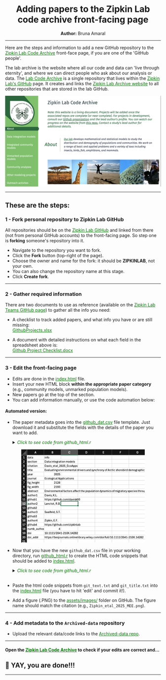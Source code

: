 
<div align="center">

# Adding papers to the Zipkin Lab code archive front-facing page
**Author:** Bruna Amaral  

</div>

---

Here are the steps and information to add a new GitHub repository to the <a href="https://zipkinlab.github.io/" style="color: #077907ff;">Zipkin Lab Code Archive</a> front-face page, if you are one of the 'GitHub people'. 

The lab archive is the website where all our code and data can 'live through eternity', and where we can direct people who ask about our analysis or data. The <a href="https://github.com/zipkinlab/zipkinlab.github.io" style="color: #077907ff;">Lab Code Archive</a> is a single repository that lives within the <a href="https://github.com/zipkinlab" style="color: #077907ff;">Zipkin Lab's GitHub</a> page. It creates and links the <a href="https://zipkinlab.github.io/" style="color: #077907ff;">Zipkin Lab Archive website</a> to all other repositories that are stored in the lab GitHub. 

<div align="center">
<img src="assets/images/lab_page.png" alt="lab_page" width="600">
</div>

---

## These are the steps:

### 1 - Fork personal repository to Zipkin Lab GitHub

All repositories should be on the <a href="https://github.com/zipkinlab" style="color: #077907ff;">Zipkin Lab GitHub</a> and linked from there (not from personal GitHub accounts) to the front-facing page. So step one is **forking** someone's repository into it.

- Navigate to the repository you want to fork.
- Click the **Fork** button (top-right of the page).
- Choose the owner and name for the fork: it should be **ZIPKINLAB**, not your own.
- You can also change the repository name at this stage.
- Click **Create fork**.

---

### 2 - Gather required information

There are two documents to use as reference (available on the <a href="https://teams.microsoft.com/l/channel/19%3A15762ca26189456f989a45136b141e94%40thread.tacv2/GitHub?groupId=a1e331a0-3ad7-4671-a13e-3629dea6fd3b&tenantId=22177130-642f-41d9-9211-74237ad5687d" style="color: #077907ff;">Zipkin Lab Teams GitHub page</a>) to gather all the info you need:

- A checklist to track added papers, and what info you have or are still missing:  
  <a href="https://michiganstate.sharepoint.com/:x:/r/sites/STUOT-ResearchGroup/Shared%20Documents/GitHub/GithubProjects.xlsx" style="color: #077907ff;">GithubProjects.xlsx</a>

- A document with detailed instructions on what each field in the spreadsheet above is:  
  <a href="https://michiganstate.sharepoint.com/:w:/r/sites/STUOT-ResearchGroup/Shared%20Documents/GitHub/Github%20Project%20Checklist.docx" style="color: #077907ff;">Github Project Checklist.docx</a>

---

### 3 - Edit the front-facing page

- Edits are done in the <a href="https://github.com/zipkinlab/zipkinlab.github.io/blob/master/index.html" style="color: #077907ff;">index.html</a> file.
- Insert your new HTML block **within the appropriate paper category** (e.g., community models, unmarked population models).
- New papers go at the top of the section.
- You can add information manually, or use the code automation below:

#### Automated version:

- The paper metadata goes into the <a href="https://michiganstate.sharepoint.com/:x:/r/sites/STUOT-ResearchGroup/Shared%20Documents/GitHub/github_dat.csv" style="color: #077907ff;">github_dat.csv</a> file template. Just download it and substitute the fields with the details of the paper you want to add.
 
  <details>
  <summary><span style="color: #077907ff; font-style: italic;">Click to see code from github_html.r</span></summary>

  ````r
  library(tidyverse)

  dat <- tibble(
    data = c("section", "citation", "title", "year", "journal", "fig_height", "fig_width", "abstract", 
            "author1", "github1", "author2", "github2", "author3", "github3", "author4", "github4", 
            "numb_authors", "doi", "doi_addr"),
    info = c("Data integration models", "Davis_etal_2025_EcoApps", 
            "Evaluating environmental drivers and synchrony of Arctic shorebird demographic rates to inform conservation management", 
            "2025", "Ecological Applications", "2128", "2193", 
            "Environmental factors affect the population dynamics of migratory species throughout their annual cycles. However, identifying the", 
            "Davis, K.L.", "https://github.com/davisk93", "Lanctot, R.B.", "NA", "Saalfeld, S.T.", "NA", 
            "Zipkin, E.F.", "https://github.com/zipkinlab", "4", "10.1111/2041-210X.14282", 
            "https://besjournals.onlinelibrary.wiley.com/doi/full/10.1111/2041-210X.14282")
  )
  ````
  </details>
<div align="center">
<img src="assets/images/git_dat.png" alt="git_dat" width="400">
</div>

-  Now that you have the new `github_dat.csv` file in your working directory, run <a href="https://michiganstate.sharepoint.com/:u:/r/sites/STUOT-ResearchGroup/Shared%20Documents/GitHub/github_html.r" style="color: #077907ff;">github_html.r</a> to create the HTML code snippets that should be added to <a href="https://github.com/zipkinlab/zipkinlab.github.io/blob/master/index.html" style="color: #077907ff;">index.html</a>.

    <details>
    <summary><span style="color: #077907ff; font-style: italic;">Click to see code from github_html.r</span></summary>

    ````r
    ## code to create html file for the lab front-facing page

    library(glue)
    library(tidyverse)

    dat <- read_csv("github_dat.csv")

    # Match section name to ID
    id_codes <- c("icm", "dataintegration", "other", "community", "unmarked")
    id_names <- c("Integrated community models", "Data integration models", "Other projects", "Community analyses", "Unmarked population models")

    id_cd <- cbind(id_codes, id_names) %>% as_tibble()
    this_id <- pull(dat[which(dat$data == "section"),2])
    id <- paste0(gsub(" ", "",tolower(id_cd[which(id_cd$id_names == this_id),1])),
                dat[which(dat$data == "year"),2],
                toupper(substr(dat[which(dat$data == "author1"),2],1,1)))

    citation <- dat[which(dat$data == "citation"),2] %>% pull()
    figure <- glue("assets/images/{citation}.png")
    git_repo <- glue("https://github.com/zipkinlab/{citation}")
    title <- pull(dat[which(dat$data == "title"),2])
    fig_height <- as.numeric(pull(dat[which(dat$data == "fig_height"),2]))
    fig_width <- as.numeric(pull(dat[which(dat$data == "fig_width"),2]))

    FigSize <- function(OriginalWidth, OriginalHeight, OutputWidth = 200){
      WidthRatio <- OutputWidth / OriginalWidth
      OutputHeight <- OriginalHeight * WidthRatio
      return(list(round(OutputWidth), round(OutputHeight)))
    }

    res_fig <- FigSize(fig_width, fig_height)
    fig_width2 <- res_fig[[1]][1]
    fig_height2 <- res_fig[[2]][1]

    journal <- pull(dat[which(dat$data == "journal"),2])
    year <- pull(dat[which(dat$data == "year"),2])
    doi <- pull(dat[which(dat$data == "doi"),2])
    doi_addr <- pull(dat[which(dat$data == "doi_addr"),2])
    abstract <- pull(dat[which(dat$data == "abstract"),2])
    numb_authors <- as.numeric(pull(dat[which(dat$data == "numb_authors"),2]))

    # Build author list with optional GitHub links
    ht2 <- c()
    for(i in 1:numb_authors){
      author <- pull(dat[dat$data == paste0("author", i), 2])
      github <- pull(dat[dat$data == paste0("github", i), 2])
      if (is.na(github)) {
        ht2 <- c(ht2, paste0(author, ifelse(i < numb_authors, ", ", "")))
      } else {
        link <- glue("<a href='{github}'>{author}</a>")
        ht2 <- c(ht2, ifelse(i == numb_authors && i > 1, paste0("and ", link), paste0(link, ", ")))
      }
    }

    authors_html <- paste(ht2, collapse = "")
    html_content <- glue("
    <h3 id='{id}'>{citation}</h3>
    <section class='example'>
      <section class='title'>
        <h1>{title}</h1>
        <img class='modal-img' src='{figure}' alt='{citation}' height='{fig_height2}' width='{fig_width2}' style='background-color:white;' >
      </section>
      <section class='content'>
        <p><strong>Citation</strong> - {authors_html} ({year}) {title}. <em>{journal}</em>. <a href='{doi_addr}'>DOI: {doi}</a></p>
        <p><strong>Abstract</strong> - {abstract}</p>
        <p><strong>Code and Data</strong> - <a href='{git_repo}'>Link to repo</a></p>
      </section>
    </section>
    ")

    writeLines(html_content, "git_text.txt")
    writeLines(glue("<em> <a href='#{id}'>{citation}</a></em> |"), "git_title.txt")
    ````

    </details><br>
- Paste the html code snippets from `git_text.txt` and `git_title.txt` into the <a href="https://github.com/zipkinlab/zipkinlab.github.io/blob/master/index.html" style="color: #077907ff;">index.html</a> file (you have to hit 'edit' and commit it!). <br>
 
- Add a figure (.PNG) to the <a href="https://github.com/zipkinlab/zipkinlab.github.io/tree/master/assets/images" style="color: #077907ff;">assets/images/</a> folder on GitHub. The figure name should match the citation (e.g., `Zipkin_etal_2025_MEE.png`).

---

### 4 - Add metadata to the `Archived-data` repository

- Upload the relevant data/code links to the <a href="https://github.com/zipkinlab/Archived-data" style="color: #077907ff;">Archived-data repo</a>.

---

#### Open the <a href="https://zipkinlab.github.io/" style="color: #077907ff;">Zipkin Lab Code Archive</a> to check if your edits are correct and... 

## 🎉 YAY, you are done!!!
---


